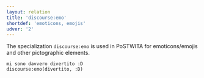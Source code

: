 ```yaml
---
layout: relation
title: 'discourse:emo'
shortdef: 'emoticons, emojis'
udver: '2'
---
```


The specialization `discourse:emo` is used in PoSTWITA for emoticons/emojis and other pictographic elements.

~~~ sdparse
mi sono davvero divertito :D
discourse:emo(divertito, :D) 
~~~ 
<!-- Interlanguage links updated Út 9. května 2023, 20:04:13 CEST -->
